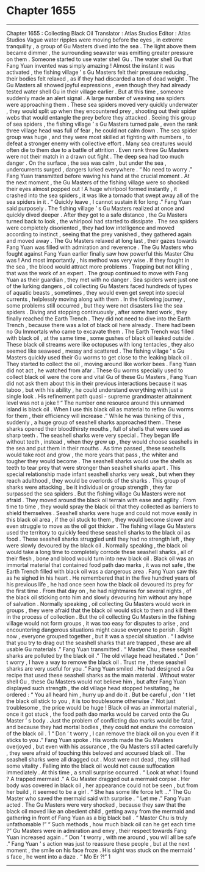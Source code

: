 
# Chapter 1655


---

Chapter 1655 : Collecting Black Oil
Translator :
Atlas Studios
Editor :
Atlas Studios
Vague water ripples were moving before the eyes , in extreme tranquility , a group of Gu Masters dived into the sea .
The light above them became dimmer , the surrounding seawater was emitting greater pressure on them .
Someone started to use water shell Gu .
The water shell Gu that Fang Yuan invented was simply amazing !
Almost the instant it was activated , the fishing village ’ s Gu Masters felt their pressure reducing , their bodies felt relaxed , as if they had discarded a ton of dead weight .
The Gu Masters all showed joyful expressions , even though they had already tested water shell Gu in their village earlier .
But at this time , someone suddenly made an alert signal .
A large number of weaving sea spiders were approaching them .
These sea spiders moved very quickly underwater , they would split up when they encountered prey , shooting out their spider webs that would entangle the prey before they attacked .
Seeing this group of sea spiders , the fishing village ’ s Gu Masters turned pale , even the rank three village head was full of fear , he could not calm down .
The sea spider group was huge , and they were most skilled at fighting with numbers , to defeat a stronger enemy with collective effort . Many sea creatures would often die to them due to a battle of attrition .
Even rank three Gu Masters were not their match in a drawn out fight .
The deep sea had too much danger . On the surface , the sea was calm , but under the sea , undercurrents surged , dangers lurked everywhere .
“ No need to worry .” Fang Yuan transmitted before waving his hand at the crucial moment .
At the next moment , the Gu Masters of the fishing village were so shocked their eyes almost popped out !
A huge whirlpool formed instantly , it crashed into the sea spiders , it was like a tornado that swept away all of the sea spiders in it .
“ Quickly leave , I cannot sustain it for long .” Fang Yuan said purposely .
The fishing village ’ s Gu Masters realized at once and quickly dived deeper .
After they got to a safe distance , the Gu Masters turned back to look , the whirlpool had started to dissipate . The sea spiders were completely disoriented , they had low intelligence and moved according to instinct , seeing that the prey vanished , they gathered again and moved away .
The Gu Masters relaxed at long last , their gazes towards Fang Yuan was filled with admiration and reverence .
The Gu Masters who fought against Fang Yuan earlier finally saw how powerful this Master Chu was ! And most importantly , his method was very wise .
If they fought in the sea , the blood would attract more problems .
Trapping but not killing , that was the work of an expert .
The group continued to move with Fang Yuan as their guardian , they met with no danger .
Sea spiders were just one of the lurking dangers , oil collecting Gu Masters faced hundreds of types of aquatic beasts , sometimes , they would even get swept into special currents , helplessly moving along with them .
In the following journey , some problems still occurred , but they were not disasters like the sea spiders .
Diving and stopping continuously , after some hard work , they finally reached the Earth Trench .
They did not need to dive into the Earth Trench , because there was a lot of black oil here already . There had been no Gu Immortals who came to excavate them .
The Earth Trench was filled with black oil , at the same time , some gushes of black oil leaked outside . These black oil streams were like octopuses with long tentacles , they also seemed like seaweed , messy and scattered .
The fishing village ’ s Gu Masters quickly used their Gu worms to get close to the leaking black oil .
They started to collect the oil , moving around like worker bees .
Fang Yuan did not act , he watched from afar .
These Gu worms specially used to collect black oil were the core and vital Gu of these Gu Masters , Fang Yuan did not ask them about this in their previous interactions because it was taboo , but with his ability , he could understand everything with just a single look .
His refinement path quasi - supreme grandmaster attainment level was not a joke !
“ The number one resource around this unnamed island is black oil . When I use this black oil as material to refine Gu worms for them , their efficiency will increase .”
While he was thinking of this , suddenly , a huge group of seashell sharks approached them .
These sharks opened their bloodthirsty mouths , full of shells that were used as sharp teeth .
The seashell sharks were very special .
They began life without teeth , instead , when they grew up , they would choose seashells in the sea and put them in their mouths . As time passed , these seashells would take root and grow , the more years that pass , the whiter and tougher they would become .
The seashell sharks would use the shells as teeth to tear prey that were stronger than seashell sharks apart .
This special relationship made infant seashell sharks very weak , but when they reach adulthood , they would be overlords of the sharks .
This group of sharks were attacking , be it individual or group strength , they far surpassed the sea spiders . But the fishing village Gu Masters were not afraid .
They moved around the black oil terrain with ease and agility . From time to time , they would spray the black oil that they collected as barriers to shield themselves .
Seashell sharks were huge and could not move easily in this black oil area , if the oil stuck to them , they would become slower and even struggle to move as the oil got thicker .
The fishing village Gu Masters used the territory to quickly feed these seashell sharks to the black oil as food .
These seashell sharks struggled until they had no strength left , they were slowly devoured by the black oil .
Normally speaking , the black oil would take a long time to completely corrode these seashell sharks , all of their flesh , bone and blood would turn into new black oil .
Black oil was an immortal material that contained food path dao marks , it was not safe , the Earth Trench filled with black oil was a dangerous area .
Fang Yuan saw this as he sighed in his heart .
He remembered that in the five hundred years of his previous life , he had once seen how the black oil devoured its prey for the first time . From that day on , he had nightmares for several nights , of the black oil sticking onto him and slowly devouring him without any hope of salvation .
Normally speaking , oil collecting Gu Masters would work in groups , they were afraid that the black oil would stick to them and kill them in the process of collection .
But the oil collecting Gu Masters in the fishing village would not form groups , it was too easy for disputes to arise , and encountering dangerous situations might cause everyone to perish .
Right now , everyone grouped together , but it was a special situation .
“ I advise that you try to drag out the seashell sharks that are trapped , these are all usable Gu materials .” Fang Yuan transmitted .
“ Master Chu , these seashell sharks are polluted by the black oil .” The old village head hesitated .
“ Don ’ t worry , I have a way to remove the black oil . Trust me , these seashell sharks are very useful for you .” Fang Yuan smiled .
He had designed a Gu recipe that used these seashell sharks as the main material .
Without water shell Gu , these Gu Masters would not believe him , but after Fang Yuan displayed such strength , the old village head stopped hesitating , he ordered : “ You all heard him , hurry up and do it . But be careful , don ’ t let the black oil stick to you , it is too troublesome otherwise .”
Not just troublesome , the price would be huge !
Black oil was an immortal material , once it got stuck , the food path dao marks would be carved onto the Gu Master ’ s body . Just the problem of conflicting dao marks would be fatal , and because they had mortal bodies , they could not endure the corrosion of the black oil .
1
“ Don ’ t worry , I can remove the black oil on you even if it sticks to you .” Fang Yuan spoke .
His words made the Gu Masters overjoyed , but even with his assurance , the Gu Masters still acted carefully , they were afraid of touching this beloved and accursed black oil .
The seashell sharks were all dragged out .
Most were not dead , they still had some vitality .
Falling into the black oil would not cause suffocation immediately .
At this time , a small surprise occurred .
“ Look at what I found ? A trapped mermaid .” A Gu Master dragged out a mermaid corpse .
Her body was covered in black oil , her appearance could not be seen , but from her build , it seemed to be a girl .
“ She has some life force left …” The Gu Master who saved the mermaid said with surprise .
“ Let me .” Fang Yuan acted .
The Gu Masters were very shocked , because they saw that the black oil moved like an obedient child , getting away from the mermaid and gathering in front of Fang Yuan as a big black ball .
“ Master Chu is truly unfathomable !”
“ Such methods , how much black oil can he get each time ?”
Gu Masters were in admiration and envy , their respect towards Fang Yuan increased again .
“ Don ’ t worry , with me around , you will all be safe .” Fang Yuan ’ s action was just to reassure these people , but at the next moment , the smile on his face froze .
His sight was stuck on the mermaid ’ s face , he went into a daze .
“ Mo Er ?!”
1

---

